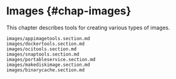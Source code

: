 # Images {#chap-images}

This chapter describes tools for creating various types of images.

```{=include=} sections
images/appimagetools.section.md
images/dockertools.section.md
images/ocitools.section.md
images/snaptools.section.md
images/portableservice.section.md
images/makediskimage.section.md
images/binarycache.section.md
```
